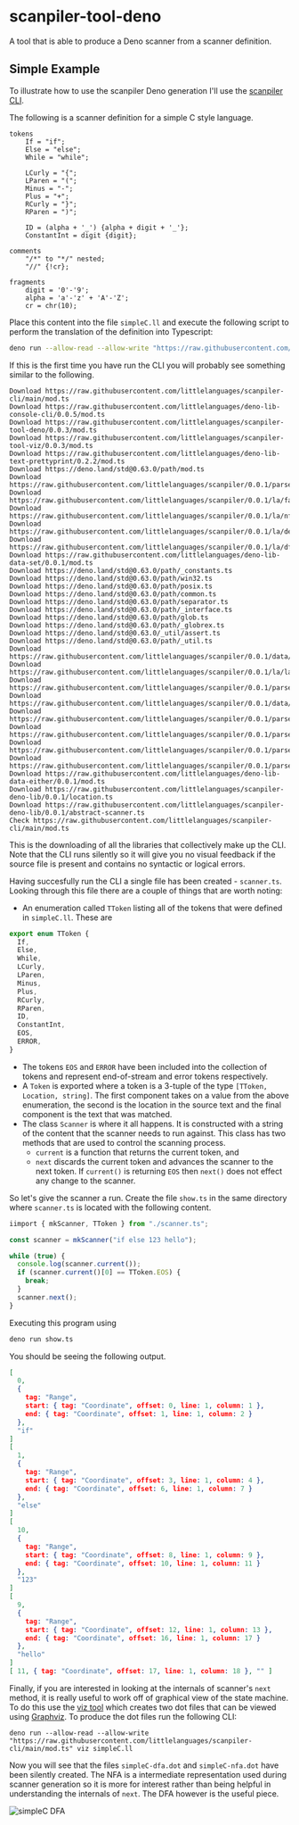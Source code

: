 # scanpiler-tool-deno

A tool that is able to produce a Deno scanner from a scanner definition.


## Simple Example

To illustrate how to use the scanpiler Deno generation I'll use the [scanpiler CLI](https://github.com/littlelanguages/scanpiler-cli).

The following is a scanner definition for a simple C style language.

```
tokens
    If = "if";
    Else = "else";
    While = "while";

    LCurly = "{";
    LParen = "(";
    Minus = "-";
    Plus = "+";
    RCurly = "}";
    RParen = ")";
    
    ID = (alpha + '_') {alpha + digit + '_'};
    ConstantInt = digit {digit};

comments
    "/*" to "*/" nested;
    "//" {!cr};

fragments
    digit = '0'-'9';
    alpha = 'a'-'z' + 'A'-'Z';
    cr = chr(10);
```

Place this content into the file `simpleC.ll` and execute the following script to perform the translation of the definition into Typescript:

```bash
deno run --allow-read --allow-write "https://raw.githubusercontent.com/littlelanguages/scanpiler-cli/main/mod.ts" deno simpleC.ll
```

If this is the first time you have run the CLI you will probably see something similar to the following.

```
Download https://raw.githubusercontent.com/littlelanguages/scanpiler-cli/main/mod.ts
Download https://raw.githubusercontent.com/littlelanguages/deno-lib-console-cli/0.0.5/mod.ts
Download https://raw.githubusercontent.com/littlelanguages/scanpiler-tool-deno/0.0.3/mod.ts
Download https://raw.githubusercontent.com/littlelanguages/scanpiler-tool-viz/0.0.3/mod.ts
Download https://raw.githubusercontent.com/littlelanguages/deno-lib-text-prettyprint/0.2.2/mod.ts
Download https://deno.land/std@0.63.0/path/mod.ts
Download https://raw.githubusercontent.com/littlelanguages/scanpiler/0.0.1/parser/dynamic.ts
Download https://raw.githubusercontent.com/littlelanguages/scanpiler/0.0.1/la/fa.ts
Download https://raw.githubusercontent.com/littlelanguages/scanpiler/0.0.1/la/nfa.ts
Download https://raw.githubusercontent.com/littlelanguages/scanpiler/0.0.1/la/definition.ts
Download https://raw.githubusercontent.com/littlelanguages/scanpiler/0.0.1/la/dfa.ts
Download https://raw.githubusercontent.com/littlelanguages/deno-lib-data-set/0.0.1/mod.ts
Download https://deno.land/std@0.63.0/path/_constants.ts
Download https://deno.land/std@0.63.0/path/win32.ts
Download https://deno.land/std@0.63.0/path/posix.ts
Download https://deno.land/std@0.63.0/path/common.ts
Download https://deno.land/std@0.63.0/path/separator.ts
Download https://deno.land/std@0.63.0/path/_interface.ts
Download https://deno.land/std@0.63.0/path/glob.ts
Download https://deno.land/std@0.63.0/path/_globrex.ts
Download https://deno.land/std@0.63.0/_util/assert.ts
Download https://deno.land/std@0.63.0/path/_util.ts
Download https://raw.githubusercontent.com/littlelanguages/scanpiler/0.0.1/data/set.ts
Download https://raw.githubusercontent.com/littlelanguages/scanpiler/0.0.1/la/la.ts
Download https://raw.githubusercontent.com/littlelanguages/scanpiler/0.0.1/parser/ast.ts
Download https://raw.githubusercontent.com/littlelanguages/scanpiler/0.0.1/data/either.ts
Download https://raw.githubusercontent.com/littlelanguages/scanpiler/0.0.1/parser/errors.ts
Download https://raw.githubusercontent.com/littlelanguages/scanpiler/0.0.1/parser/parser.ts
Download https://raw.githubusercontent.com/littlelanguages/scanpiler/0.0.1/parser/scanner.ts
Download https://raw.githubusercontent.com/littlelanguages/scanpiler/0.0.1/parser/location.ts
Download https://raw.githubusercontent.com/littlelanguages/deno-lib-data-either/0.0.1/mod.ts
Download https://raw.githubusercontent.com/littlelanguages/scanpiler-deno-lib/0.0.1/location.ts
Download https://raw.githubusercontent.com/littlelanguages/scanpiler-deno-lib/0.0.1/abstract-scanner.ts
Check https://raw.githubusercontent.com/littlelanguages/scanpiler-cli/main/mod.ts
```

This is the downloading of all the libraries that collectively make up the CLI.  Note that the CLI runs silently so it will give you no visual feedback if the source file is present and contains no syntactic or logical errors.

Having succesfully run the CLI a single file has been created - `scanner.ts`.  Looking through this file there are a couple of things that are worth noting:

- An enumeration called `TToken` listing all of the tokens that were defined in `simpleC.ll`.  These are

```ts
export enum TToken {
  If,
  Else,
  While,
  LCurly,
  LParen,
  Minus,
  Plus,
  RCurly,
  RParen,
  ID,
  ConstantInt,
  EOS,
  ERROR,
}
```
- The tokens `EOS` and `ERROR` have been included into the collection of tokens and represent end-of-stream and error tokens respectively.
- A `Token` is exported where a token is a 3-tuple of the type `[TToken, Location, string]`.  The first component takes on a value from the above enumeration, the second is the location in the source text and the final component is the text that was matched.
- The class `Scanner` is where it all happens.  It is constructed with a string of the content that the scanner needs to run against.  This class has two methods that are used to control the scanning process.
  - `current` is a function that returns the current token, and
  - `next` discards the current token and advances the scanner to the next token.  If `current()` is returning `EOS` then `next()` does not effect any change to the scanner.

So let's give the scanner a run.  Create the file `show.ts` in the same directory where `scanner.ts` is located with the following content.

```ts
iimport { mkScanner, TToken } from "./scanner.ts";

const scanner = mkScanner("if else 123 hello");

while (true) {
  console.log(scanner.current());
  if (scanner.current()[0] == TToken.EOS) {
    break;
  }
  scanner.next();
}
```

Executing this program using

```bash
deno run show.ts
```

You should be seeing the following output.

```json
[
  0,
  {
    tag: "Range",
    start: { tag: "Coordinate", offset: 0, line: 1, column: 1 },
    end: { tag: "Coordinate", offset: 1, line: 1, column: 2 }
  },
  "if"
]
[
  1,
  {
    tag: "Range",
    start: { tag: "Coordinate", offset: 3, line: 1, column: 4 },
    end: { tag: "Coordinate", offset: 6, line: 1, column: 7 }
  },
  "else"
]
[
  10,
  {
    tag: "Range",
    start: { tag: "Coordinate", offset: 8, line: 1, column: 9 },
    end: { tag: "Coordinate", offset: 10, line: 1, column: 11 }
  },
  "123"
]
[
  9,
  {
    tag: "Range",
    start: { tag: "Coordinate", offset: 12, line: 1, column: 13 },
    end: { tag: "Coordinate", offset: 16, line: 1, column: 17 }
  },
  "hello"
]
[ 11, { tag: "Coordinate", offset: 17, line: 1, column: 18 }, "" ]
```

Finally, if you are interested in looking at the internals of scanner's `next` method, it is really useful to work off of graphical view of the state machine.  To do this use the [viz tool](https://github.com/littlelanguages/scanpiler-tool-viz) which creates two dot files that can be viewed using [Graphviz](https://graphviz.org).  To produce the dot files run the following CLI:

```
deno run --allow-read --allow-write "https://raw.githubusercontent.com/littlelanguages/scanpiler-cli/main/mod.ts" viz simpleC.ll
```

Now you will see that the files `simpleC-dfa.dot` and `simpleC-nfa.dot` have been silently created.  The NFA is a intermediate representation used during scanner generation so it is more for interest rather than being helpful in understanding the internals of `next`.  The DFA however is the useful piece.

![simpleC DFA](./.doc/simpleC-dfa.svg)
